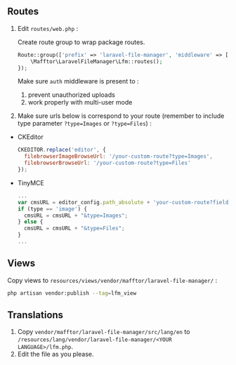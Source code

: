 ## Routes
1. Edit `routes/web.php` :

    Create route group to wrap package routes.

    ```php
    Route::group(['prefix' => 'laravel-file-manager', 'middleware' => ['web', 'auth']], function () {
        \Mafftor\LaravelFileManager\Lfm::routes();
    });
    ```

    Make sure `auth` middleware is present to :

    1. prevent unauthorized uploads
    1. work properly with multi-user mode

1. Make sure urls below is correspond to your route (remember to include type parameter `?type=Images` or `?type=Files`) :
  * CKEditor
    ```javascript
    CKEDITOR.replace('editor', {
      filebrowserImageBrowseUrl: '/your-custom-route?type=Images',
      filebrowserBrowseUrl: '/your-custom-route?type=Files'
    });
    ```
  * TinyMCE
    ```javascript
    ...
    var cmsURL = editor_config.path_absolute + 'your-custom-route?field_name='+field_name+'&lang='+ tinymce.settings.language;
    if (type == 'image') {
      cmsURL = cmsURL + "&type=Images";
    } else {
      cmsURL = cmsURL + "&type=Files";
    }
    ...
    ```

## Views
Copy views to `resources/views/vendor/mafftor/laravel-file-manager/` :

```bash
php artisan vendor:publish --tag=lfm_view
```

## Translations

1. Copy `vendor/mafftor/laravel-file-manager/src/lang/en` to `/resources/lang/vendor/laravel-file-manager/<YOUR LANGUAGE>/lfm.php`.
1. Edit the file as you please.
